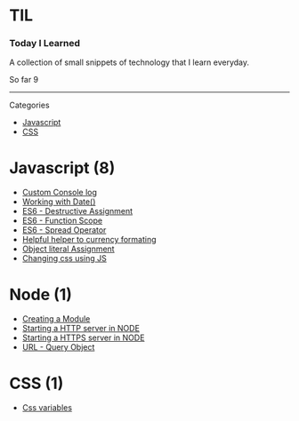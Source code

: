 # TIL 
### Today I Learned

A collection of small snippets of technology that I learn everyday. 

So far 9 

------

Categories 

 * [Javascript](#Javascript)
 * [CSS](#CSS)


 # Javascript (8)

 * [Custom Console log](Javascript/custom-console-log.md)
 * [Working with Date()](Javascript/date-manipulation.md)
 * [ES6 - Destructive Assignment](Javascript/destructive-assignemt-es6.md)
 * [ES6 - Function Scope](Javascript/es6-function-scope.md)
 * [ES6 - Spread Operator ](Javascript/spread-operator.md)
 * [Helpful helper to currency formating](Javascript/monetize.md)
 * [Object literal Assignment](Javascript/object-literal-assignment.md)
 * [Changing css using JS](Javascript/js-change-css.md)


# Node (1)

* [Creating a Module](node/creating-module.md)
* [Starting a HTTP server in NODE](node/http-server.md)
* [Starting a HTTPS server in NODE](node/https-server.md)
* [URL - Query Object](node/url-query.md)


# CSS (1)

 * [Css variables](CSS/css-variables.md)